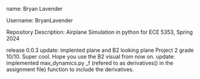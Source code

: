 name: Bryan Lavender

Username: BryanLavender

Repository Description: Airplane Simulation in python for ECE 5353, Spring 2024

release 0.0.3
update: implented plane and B2 looking plane  Project 2 grade 10/10.  Super cool.  Hope you use the B2 visual from now on.
update: implemented mav_dynamics.py _f (refered to as derivatives() in the assignment file) function to include the derivatives.
